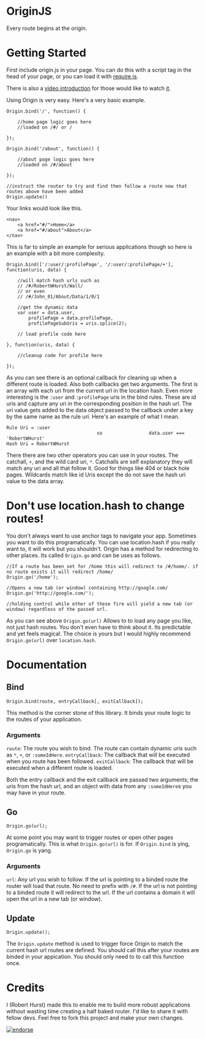 OriginJS
========
Every route begins at the origin.

Getting Started
===============

First include origin.js in your page. You can do this with a script tag in the head of your page, or you can 
load it with [require.js](http://requirejs.org/).

There is also a [video introduction](http://youtu.be/V-b9IEYbkIw) for those would like to watch [it](http://youtu.be/V-b9IEYbkIw).

Using Origin is very easy. Here's a very basic example.

	Origin.bind('/', function() {

		//home page logic goes here
		//loaded on /#/ or /

	});

	Origin.bind('/about', function() {

		//about page logic goes here
		//loaded on /#/about

	});
	
	//instruct the router to try and find then follow a route now that routes above have been added
	Origin.update()

Your links would look like this.

	<nav>
		<a href="#/">Home</a>
		<a href="#/about">About</a>
	</nav>

This is far to simple an example for serious applications though so here is an example with a bit more complexity.

	Origin.bind(['/:user/:profilePage', '/:user/:profilePage/+'], function(uris, data) {

		//will match hash urls such as
		// /#/RobertWHurst/Wall/
		// or even
		// /#/John_01/About/Data/1/0/1

		//get the dynamic data
		var user = data.user,
			profilePage = data.profilePage,
			profilePageSubUris = uris.splice(2);

		// load profile code here

	}, function(uris, data) {

		//cleanup code for profile here

	});

As you can see there is an optional callback for cleaning up when a different route is loaded. Also both callbacks get two
arguments. The first is an array with each uri from the current url in the location hash. Even more interesting is the
`:user` and `:profilePage` uris in the bind rules. These are id uris and capture any uri in the corresponding position
in the hash url. The uri value gets added to the data object passed to the callback under a key by the same name as the
rule uri. Here's an example of what I mean.

    Rule Uri = :user
                                     so                 data.user === 'RobertWHurst'
    Hash Uri = RobertWHurst

There there are two other operators you can use in your routes. The catchall, `+`, and the wild card uri, `*`. Catchalls
are self explanatory they will match any uri and all that follow it. Good for things like 404 or black hole pages.
Wildcards match like id Uris except the do not save the hash uri value to the data array.

Don't use location.hash to change routes!
=========================================
You don't always want to use anchor tags to navigate your app. Sometimes you want to do this programatically. You can use
location.hash if you really want to, it will work but you shouldn't. Origin has a method for redirecting to other places.
Its called `Origin.go` and can be uses as follows.

	//If a route has been set for /home this will redirect to /#/home/. if no route exists it will redirect /home/
    Origin.go('/home');

    //Opens a new tab (or window) containing http://google.com/
    Origin.go('http://google.com/');

    //holding control while ether of these fire will yield a new tab (or window) regardless of the passed url.

As you can see above `Origin.go(url)` Allows to to load any page you like, not just hash routes. You don't even have to think
about it. Its predictable and yet feels magical. The choice is yours but I would highly recommend `Origin.go(url)` over
`location.hash`.

Documentation
=============

Bind
----

    Origin.bind(route, entryCallback[, exitCallback]);

This method is the corner stone of this library. It binds your route logic to the routes of your application.


### Arguments

`route`: The route you wish to bind. The route can contain dynamic uris such as `*`, `+`, or `:someIdHere`.
`entryCallback`: The callback that will be executed when you route has been followed.
`exitCallback`: The callback that will be executed when a different route is loaded.

Both the entry callback and the exit callback are passed two arguments; the uris from the hash url, and an object with
data from any `:someIdHere`s you may have in your route.

Go
--

	Origin.go(url);

At some point you may want to trigger routes or open other pages programatically. This is what `Origin.go(url)` is for.
If `Origin.bind` is ying, `Origin.go` is yang.

### Arguments

`url`: Any url you wish to follow. If the url is pointing to a binded route the router will load that route. No need to
prefix with `/#`. If the url is not pointing to a binded route it will redirect to the url. If the url contains a domain
it will open the url in a new tab (or window).

Update
------

	Origin.update();

The `Origin.update` method is used to trigger force Origin to match the current hash url routes are defined. You should
call this after your routes are binded in your appication. You should only need to to call this function once.

Credits
=======

I (Robert Hurst) made this to enable me to build more robust applications without wasting time creating a half baked 
router. I'd like to share it with fellow devs. Feel free to fork this project and make your own changes.

[![endorse](http://api.coderwall.com/robertwhurst/endorsecount.png)](http://coderwall.com/robertwhurst)